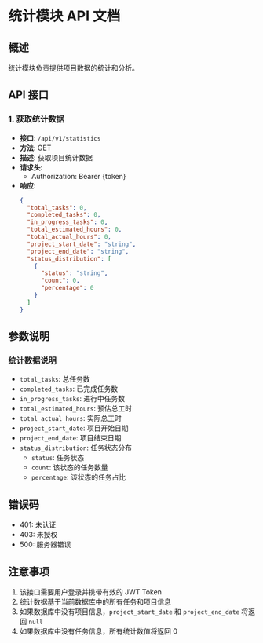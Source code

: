# 统计模块 API 文档

## 概述
统计模块负责提供项目数据的统计和分析。

## API 接口

### 1. 获取统计数据
- **接口**: `/api/v1/statistics`
- **方法**: GET
- **描述**: 获取项目统计数据
- **请求头**: 
  - Authorization: Bearer {token}
- **响应**:
  ```json
  {
    "total_tasks": 0,
    "completed_tasks": 0,
    "in_progress_tasks": 0,
    "total_estimated_hours": 0,
    "total_actual_hours": 0,
    "project_start_date": "string",
    "project_end_date": "string",
    "status_distribution": [
      {
        "status": "string",
        "count": 0,
        "percentage": 0
      }
    ]
  }
  ```

## 参数说明

### 统计数据说明
- `total_tasks`: 总任务数
- `completed_tasks`: 已完成任务数
- `in_progress_tasks`: 进行中任务数
- `total_estimated_hours`: 预估总工时
- `total_actual_hours`: 实际总工时
- `project_start_date`: 项目开始日期
- `project_end_date`: 项目结束日期
- `status_distribution`: 任务状态分布
  - `status`: 任务状态
  - `count`: 该状态的任务数量
  - `percentage`: 该状态的任务占比

## 错误码
- 401: 未认证
- 403: 未授权
- 500: 服务器错误

## 注意事项
1. 该接口需要用户登录并携带有效的 JWT Token
2. 统计数据基于当前数据库中的所有任务和项目信息
3. 如果数据库中没有项目信息，`project_start_date` 和 `project_end_date` 将返回 `null`
4. 如果数据库中没有任务信息，所有统计数值将返回 0 
